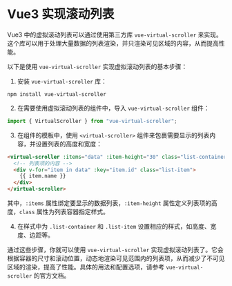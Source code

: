 # Vue3 实现滚动列表

Vue3 中的虚拟滚动列表可以通过使用第三方库 `vue-virtual-scroller` 来实现。这个库可以用于处理大量数据的列表渲染，并只渲染可见区域的内容，从而提高性能。

以下是使用 `vue-virtual-scroller` 实现虚拟滚动列表的基本步骤：

1. 安装 `vue-virtual-scroller` 库：

```
npm install vue-virtual-scroller
```

2. 在需要使用虚拟滚动列表的组件中，导入 `vue-virtual-scroller` 组件：

```javascript
import { VirtualScroller } from "vue-virtual-scroller";
```

3. 在组件的模板中，使用 `<virtual-scroller>` 组件来包裹需要显示的列表内容，并设置列表的高度和宽度：

```html
<virtual-scroller :items="data" :item-height="30" class="list-container">
  <!-- 列表项的内容 -->
  <div v-for="item in data" :key="item.id" class="list-item">
    {{ item.name }}
  </div>
</virtual-scroller>
```

其中，`:items` 属性绑定要显示的数据列表，`:item-height` 属性定义列表项的高度，`class` 属性为列表容器指定样式。

4. 在样式中为 `.list-container` 和 `.list-item` 设置相应的样式，如高度、宽度、边距等。

通过这些步骤，你就可以使用 `vue-virtual-scroller` 实现虚拟滚动列表了。它会根据容器的尺寸和滚动位置，动态地渲染可见范围内的列表项，从而减少了不可见区域的渲染，提高了性能。具体的用法和配置选项，请参考 `vue-virtual-scroller` 的官方文档。
